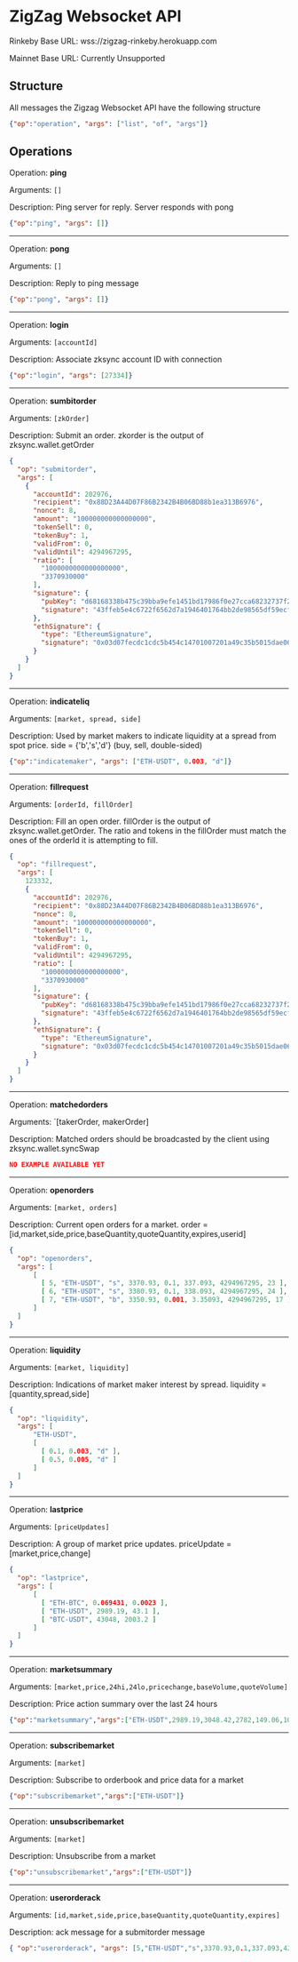 ZigZag Websocket API
====================

Rinkeby Base URL: wss://zigzag-rinkeby.herokuapp.com

Mainnet Base URL: Currently Unsupported

## Structure

All messages the Zigzag Websocket API have the following structure

```json
{"op":"operation", "args": ["list", "of", "args"]}
```

## Operations

Operation: **ping**    

Arguments: `[]`   

Description: Ping server for reply. Server responds with pong


```json
{"op":"ping", "args": []}
```

---

Operation: **pong**    

Arguments: `[]`   

Description: Reply to ping message


```json
{"op":"pong", "args": []}
```

---

Operation: **login**    

Arguments: `[accountId]`   

Description: Associate zksync account ID with connection


```json
{"op":"login", "args": [27334]}
```

---

Operation: **sumbitorder**    

Arguments: `[zkOrder]`   

Description: Submit an order. zkorder is the output of zksync.wallet.getOrder


```json
{
  "op": "submitorder",
  "args": [
    {
      "accountId": 202976,
      "recipient": "0x88D23A44D07F86B2342B4B06BD88b1ea313B6976",
      "nonce": 8,
      "amount": "100000000000000000",
      "tokenSell": 0,
      "tokenBuy": 1,
      "validFrom": 0,
      "validUntil": 4294967295,
      "ratio": [
        "1000000000000000000",
        "3370930000"
      ],
      "signature": {
        "pubKey": "d68168338b475c39bba9efe1451bd17986f0e27cca68232737f2c6953cd6ea9e",
        "signature": "43ffeb5e4c6722f6562d7a1946401764bb2de98565df59ecf3a7911c7f3ad615fba49fda67c154c4cd329da35121ceb376f960968c2da615fdb61cd64eb07a04"
      },
      "ethSignature": {
        "type": "EthereumSignature",
        "signature": "0x03d07fecdc1cdc5b454c14701007201a49c35b5015dae062c7c2e30c5be44aaf27ff753ee8ee2635035979dd2006ffe4d37f3648da01c755970a70e57245db621b"
      }
    }
  ]
}

```

---

Operation: **indicateliq**    

Arguments: `[market, spread, side]`

Description: Used by market makers to indicate liquidity at a spread from spot price. side = {'b','s','d'} (buy, sell, double-sided)


```json
{"op":"indicatemaker", "args": ["ETH-USDT", 0.003, "d"]}
```

---

Operation: **fillrequest**    

Arguments: `[orderId, fillOrder]`    

Description: Fill an open order. fillOrder is the output of zksync.wallet.getOrder. The ratio and tokens in the fillOrder must match the ones of the orderId it is attempting to fill.


```json
{
  "op": "fillrequest",
  "args": [
    123332,
    {
      "accountId": 202976,
      "recipient": "0x88D23A44D07F86B2342B4B06BD88b1ea313B6976",
      "nonce": 8,
      "amount": "100000000000000000",
      "tokenSell": 0,
      "tokenBuy": 1,
      "validFrom": 0,
      "validUntil": 4294967295,
      "ratio": [
        "1000000000000000000",
        "3370930000"
      ],
      "signature": {
        "pubKey": "d68168338b475c39bba9efe1451bd17986f0e27cca68232737f2c6953cd6ea9e",
        "signature": "43ffeb5e4c6722f6562d7a1946401764bb2de98565df59ecf3a7911c7f3ad615fba49fda67c154c4cd329da35121ceb376f960968c2da615fdb61cd64eb07a04"
      },
      "ethSignature": {
        "type": "EthereumSignature",
        "signature": "0x03d07fecdc1cdc5b454c14701007201a49c35b5015dae062c7c2e30c5be44aaf27ff753ee8ee2635035979dd2006ffe4d37f3648da01c755970a70e57245db621b"
      }
    }
  ]
}

```

---

Operation: **matchedorders**    

Arguments: `[takerOrder, makerOrder]                                     

Description: Matched orders should be broadcasted by the client using zksync.wallet.syncSwap

```json
NO EXAMPLE AVAILABLE YET
```

---

Operation: **openorders**    

Arguments: `[market, orders]`

Description: Current open orders for a market. order = [id,market,side,price,baseQuantity,quoteQuantity,expires,userid]

```json
{
  "op": "openorders",
  "args": [
      [
        [ 5, "ETH-USDT", "s", 3370.93, 0.1, 337.093, 4294967295, 23 ],
        [ 6, "ETH-USDT", "s", 3380.93, 0.1, 338.093, 4294967295, 24 ],
        [ 7, "ETH-USDT", "b", 3350.93, 0.001, 3.35093, 4294967295, 17 ]
      ]
  ]
}
```

---

Operation: **liquidity**    

Arguments: `[market, liquidity]`

Description: Indications of market maker interest by spread. liquidity = [quantity,spread,side]

```json
{
  "op": "liquidity",
  "args": [
      "ETH-USDT",
      [
        [ 0.1, 0.003, "d" ],
        [ 0.5, 0.005, "d" ]
      ]
  ]
}
```

---

Operation: **lastprice**    

Arguments: `[priceUpdates]`

Description: A group of market price updates. priceUpdate = [market,price,change]

```json
{
  "op": "lastprice",
  "args": [
      [
        [ "ETH-BTC", 0.069431, 0.0023 ],
        [ "ETH-USDT", 2989.19, 43.1 ],
        [ "BTC-USDT", 43048, 2003.2 ]
      ]
  ]
}
```

---

Operation: **marketsummary**    

Arguments: `[market,price,24hi,24lo,pricechange,baseVolume,quoteVolume]`  

Description: Price action summary over the last 24 hours 

```json
{"op":"marketsummary","args":["ETH-USDT",2989.19,3048.42,2782,149.06,100,300000]}
```

---

Operation: **subscribemarket**    

Arguments: `[market]`

Description: Subscribe to orderbook and price data for a market

```json
{"op":"subscribemarket","args":["ETH-USDT"]}
```

---

Operation: **unsubscribemarket**    

Arguments: `[market]`

Description: Unsubscribe from a market

```json
{"op":"unsubscribemarket","args":["ETH-USDT"]}
```

---

Operation: **userorderack**    

Arguments: `[id,market,side,price,baseQuantity,quoteQuantity,expires]` 

Description: ack message for a submitorder message

```json
{ "op":"userorderack", "args": [5,"ETH-USDT","s",3370.93,0.1,337.093,4294967295]}
```
